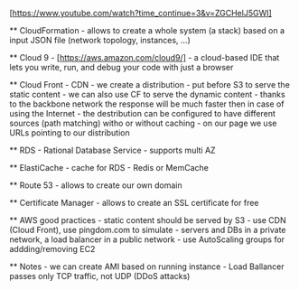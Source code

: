
[https://www.youtube.com/watch?time_continue=3&v=ZGCHelJ5GWI]

** CloudFormation
	- allows to create a whole system (a stack) based on a input JSON file (network topology, instances, ...)


** Cloud 9
	- [https://aws.amazon.com/cloud9/]
	- a cloud-based IDE that lets you write, run, and debug your code with just a browser


** Cloud Front
	- CDN
	- we create a distribution
	- put before S3 to serve the static content
	- we can also use CF to serve the dynamic content - thanks to the backbone network the response will be much faster then in case of using the Internet - the destribution can be configured to have different sources (path matching) witho or without caching
	- on our page we use URLs pointing to our distribution 


** RDS - Rational Database Service
	- supports multi AZ


** ElastiCache
	- cache for RDS - Redis or MemCache


** Route 53
	- allows to create our own domain


** Certificate Manager
	- allows to create an SSL certificate for free


** AWS good practices
	- static content should be served by S3
	- use CDN (Cloud Front), use pingdom.com to simulate
	- servers and DBs in a private network, a load balancer in a public network
	- use AutoScaling groups for addding/removing EC2


** Notes
	- we can create AMI based on running instance
	- Load Ballancer passes only TCP traffic, not UDP (DDoS attacks)
